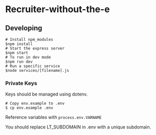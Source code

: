 # Recruiter-without-the-e

## Developing
```
# Install npm_modules
$npm install
# Start the express server
$npm start
# To run in dev mode
$npm run dev
# Run a specific service
$node services/[filename].js
```
### Private Keys
Keys should be managed using dotenv.
```
# Copy env.example to .env
$ cp env.example .env
```
Reference variables with
`process.env.VARNAME`

You should replace LT_SUBDOMAIN in .env with a unique subdomain.